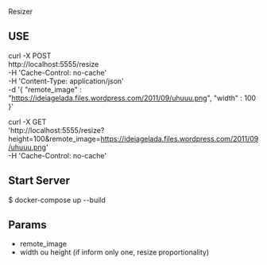 Resizer


USE
---------
curl -X POST \
  http://localhost:5555/resize \
  -H 'Cache-Control: no-cache' \
  -H 'Content-Type: application/json' \
  -d '{ 
	"remote_image" : "https://ideiagelada.files.wordpress.com/2011/09/uhuuu.png", 
	"width" : 100
}'

curl -X GET \
  'http://localhost:5555/resize?height=100&remote_image=https://ideiagelada.files.wordpress.com/2011/09/uhuuu.png' \
  -H 'Cache-Control: no-cache'


Start Server
--------
$ docker-compose up --build

Params
-------- 

- remote_image
- width ou height (if inform only one, resize  proportionality)
